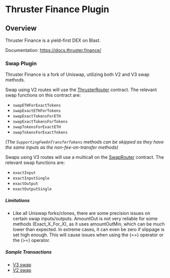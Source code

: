 # Thruster Finance Plugin

## Overview
Thruster Finance is a yield-first DEX on Blast.

Documentation: https://docs.thruster.finance/

### Swap Plugin

Thruster Finance is a fork of Uniswap, utilizing both V2 and V3 swap methods.

Swap using V2 routes will use the [ThrusterRouter](https://blastscan.io/address/0x98994a9a7a2570367554589189dc9772241650f6#code) contract. The relevant swap functions on this contract are:

- `swapETHForExactTokens`
- `swapExactETHForTokens`
- `swapExactTokensForETH`
- `swapExactTokensForTokens`
- `swapTokensForExactETH`
- `swapTokensForExactTokens`

*(The `SupportingFeeOnTransferTokens` methods can be skipped as they have the same inputs as the non-fee-on-transfer methods)*

Swaps using V3 routes will use a multicall on the [SwapRouter](https://blastscan.io/address/0x337827814155ecbf24d20231fca4444f530c0555#code) contract. The relevant swap functions are:

- `exactInput`
- `exactInputSingle`
- `exactOutput`
- `exactOutputSingle`

##### Limitations
- Like all Uniswap forks/clones, there are some precision issues on certain swap inputs/outputs. AmountOut is not very reliable for some methods (Exact_X_For_X), as it uses amountOutMin, which can be much lower than expected. In extreme cases, it can even be zero if slippage is set high enough. This will cause issues when using the (==) operator or the (>=) operator.

##### Sample Transactions
- [V3 swap](https://blastscan.io/tx/0x64a68c2018464867a1dc67671b4b716f4d626d4569e53a2a352be09f08641dfc)
- [V2 swap](https://blastscan.io/tx/0x577f440b2fb3041596250c68e5e0d5d4fbabf97e636d61860b7e133bdb7bc376)